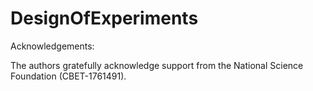 # DesignOfExperiments

Acknowledgements:

The authors gratefully acknowledge support from the National Science Foundation (CBET-1761491).

